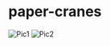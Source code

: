 # paper-cranes
![Pic1](paper-cranes/img/datGUI.png "dat-GUI")
![Pic2](paper-cranes/img/flocking.png "geometry-birds")
